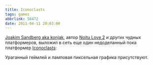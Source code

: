 ```yaml
---
title: Iconoclasts
tags: games
abbrlink: 58472
date: 2011-04-11 20:03:00
---
```


[Joakim Sandberg aka konjak](http://www.konjak.org/index.php?folder=2&file=2), автор [Noitu Love 2](http://www.konjak.org/index.php?folder=4&file=10) и других чудных платформеров, выложил в сеть еще один недоделанный пока платформер [Iconoclasts](http://www.mediafire.com/?qssv6t49afhfios):  
  
Ураганный геймлей и ламповая пиксельная графика присутствуют.